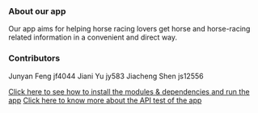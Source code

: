 ### About our app

Our app aims for helping horse racing lovers get horse and horse-racing related information in a convenient and direct way.

### Contributors

Junyan Feng jf4044
Jiani Yu jy583
Jiacheng Shen js12556

[Click here to see how to install the modules & dependencies and run the app](installation%26run.md)
[Click here to know more about the API test of the app](apitest.md)
